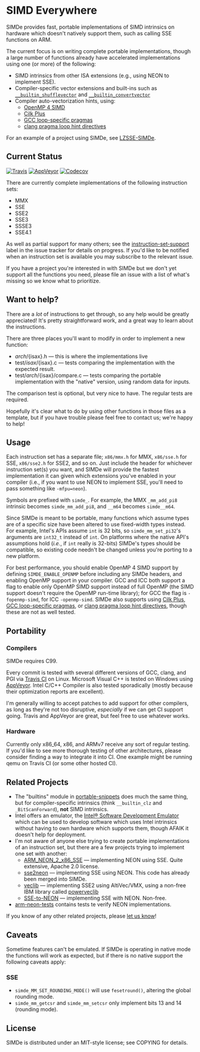 # SIMD Everywhere

SIMDe provides fast, portable implementations of SIMD intrinsics on
hardware which doesn't natively support them, such as calling SSE
functions on ARM.

The current focus is on writing complete portable implementations,
though a large number of functions already have accelerated
implementations using one (or more) of the following:

 * SIMD intrinsics from other ISA extensions (e.g., using NEON to
   implement SSE).
 * Compiler-specific vector extensions and built-ins such as
   [`__builtin_shufflevector`](http://clang.llvm.org/docs/LanguageExtensions.html#langext-builtin-shufflevector)
   and
   [`__builtin_convertvector`](http://clang.llvm.org/docs/LanguageExtensions.html#langext-builtin-convertvector)
 * Compiler auto-vectorization hints, using:
   * [OpenMP 4 SIMD](http://www.openmp.org/)
   * [Cilk Plus](https://www.cilkplus.org/)
   * [GCC loop-specific pragmas](https://gcc.gnu.org/onlinedocs/gcc/Loop-Specific-Pragmas.html)
   * [clang pragma loop hint directives](http://llvm.org/docs/Vectorizers.html#pragma-loop-hint-directives)

For an example of a project using SIMDe, see
[LZSSE-SIMDe](https://github.com/nemequ/LZSSE-SIMDe).

## Current Status

[![Travis](https://api.travis-ci.org/nemequ/simde.svg?branch=master)](https://travis-ci.org/nemequ/simde) [![AppVeyor](https://ci.appveyor.com/api/projects/status/1f3wp712w1ium5vi/branch/master?svg=true)](https://ci.appveyor.com/project/quixdb/simde/branch/master) [![Codecov](https://img.shields.io/codecov/c/github/nemequ/simde.svg)](https://codecov.io/gh/nemequ/simde)

There are currently complete implementations of the following instruction
sets:

 * MMX
 * SSE
 * SSE2
 * SSE3
 * SSSE3
 * SSE4.1

As well as partial support for many others; see the
[instruction-set-support](https://github.com/nemequ/simde/issues?q=is%3Aissue+is%3Aopen+label%3Ainstruction-set-support+sort%3Aupdated-desc)
label in the issue tracker for details on progress.  If you'd like to
be notified when an instruction set is available you may subscribe to
the relevant issue.

If you have a project you're interested in with SIMDe but we don't yet
support all the functions you need, please file an issue with a list
of what's missing so we know what to prioritize.

## Want to help?

There are a *lot* of instructions to get through, so any help would be
greatly appreciated!  It's pretty straightforward work, and a great
way to learn about the instructions.

There are three places you'll want to modify in order to implement a
new function:

 * ${arch}/${isax}.h — this is where the implementations live
 * test/${isax}/${isax}.c — tests comparing the implementation with
   the expected result.
 * test/${arch}/${isax}/compare.c — tests comparing the portable
   implementation with the "native" version, using random data for
   inputs.

The comparison test is optional, but very nice to have.  The regular
tests are required.

Hopefully it's clear what to do by using other functions in those
files as a template, but if you have trouble please feel free to
contact us; we're happy to help!

## Usage

Each instruction set has a separate file; `x86/mmx.h` for MMX,
`x86/sse.h` for SSE, `x86/sse2.h` for SSE2, and so on.  Just include
the header for whichever instruction set(s) you want, and SIMDe will
provide the fastest implementation it can given which extensions
you've enabled in your compiler (i.e., if you want to use NEON to
implement SSE, you'll need to pass something like `-mfpu=neon`).

Symbols are prefixed with `simde_`.  For example, the MMX
`_mm_add_pi8` intrinsic becomes `simde_mm_add_pi8`, and `__m64`
becomes `simde__m64`.

Since SIMDe is meant to be portable, many functions which assume types
are of a specific size have been altered to use fixed-width types
instead.  For example, Intel's APIs assume `int` is 32 bits, so
`simde_mm_set_pi32`'s arguments are `int32_t` instead of `int`.  On
platforms where the native API's assumptions hold (*i.e.*, if `int`
really is 32-bits) SIMDe's types should be compatible, so existing
code needn't be changed unless you're porting to a new platform.

For best performance, you should enable OpenMP 4 SIMD support by
defining `SIMDE_ENABLE_OPENMP` before including any SIMDe headers, and
enabling OpenMP support in your compiler.  GCC and ICC both support a
flag to enable only OpenMP SIMD support instead of full OpenMP (the
SIMD support doesn't require the OpenMP run-time library); for GCC the
flag is `-fopenmp-simd`, for ICC `-openmp-simd`.  SIMDe also supports
using [Cilk Plus](https://www.cilkplus.org/), [GCC loop-specific
pragmas](https://gcc.gnu.org/onlinedocs/gcc/Loop-Specific-Pragmas.html),
or [clang pragma loop hint
directives](http://llvm.org/docs/Vectorizers.html#pragma-loop-hint-directives),
though these are not as well tested.

## Portability

### Compilers

SIMDe requires C99.

Every commit is tested with several different versions of GCC, clang,
and PGI via [Travis CI](https://travis-ci.org/nemequ/simde) on Linux.
Microsoft Visual C++ is tested on Windows using
[AppVeyor](https://ci.appveyor.com/project/quixdb/simde).  Intel C/C++
Compiler is also tested sporadically (mostly because their
optimization reports are excellent).

I'm generally willing to accept patches to add support for other
compilers, as long as they're not too disruptive, *especially* if we
can get CI support going.  Travis and AppVeyor are great, but feel
free to use whatever works.

### Hardware

Currently only x86_64, x86, and ARMv7 receive any sort of regular
testing.  If you'd like to see more thorough testing of other
architectures, please consider finding a way to integrate it into CI.
One example might be running qemu on Travis CI (or some other hosted
CI).

## Related Projects

 * The "builtins" module in
   [portable-snippets](https://github.com/nemequ/portable-snippets)
   does much the same thing, but for compiler-specific intrinsics
   (think `__builtin_clz` and `_BitScanForward`), **not** SIMD
   intrinsics.
 * Intel offers an emulator, the [Intel® Software Development
   Emulator](https://software.intel.com/en-us/articles/intel-software-development-emulator/)
   which can be used to develop software which uses Intel intrinsics
   without having to own hardware which supports them, though AFAIK it
   doesn't help for deployment.
 * I'm not aware of anyone else trying to create portable
   implementations of an instruction set, but there are a few projects
   trying to implement one set with another:
   * [ARM_NEON_2_x86_SSE](https://github.com/intel/ARM_NEON_2_x86_SSE)
     — implementing NEON using SSE.  Quite extensive, Apache 2.0
     license.
   * [sse2neon](https://github.com/jratcliff63367/sse2neon) —
     implementing SSE using NEON.  This code has already been merged
     into SIMDe.
   * [veclib](https://github.com/IvantheDugtrio/veclib) — implementing
     SSE2 using AltiVec/VMX, using a non-free IBM library called
     [powerveclib](https://www.ibm.com/developerworks/community/groups/community/powerveclib/)
   * [SSE-to-NEON](https://github.com/otim/SSE-to-NEON) — implementing
     SSE with NEON.  Non-free.
 * [arm-neon-tests](https://github.com/christophe-lyon/arm-neon-tests)
   contains tests te verify NEON implementations.

If you know of any other related projects, please [let us
know](https://github.com/nemequ/simde/issues/new)!

## Caveats

Sometime features can't be emulated.  If SIMDe is operating in native
mode the functions will work as expected, but if there is no native
support the following caveats apply:

### SSE

 * `simde_MM_SET_ROUNDING_MODE()` will use `fesetround()`, altering
   the global rounding mode.
 * `simde_mm_getcsr` and `simde_mm_setcsr` only implement bits 13 and
   14 (rounding mode).

## License

SIMDe is distributed under an MIT-style license; see COPYING for
details.
